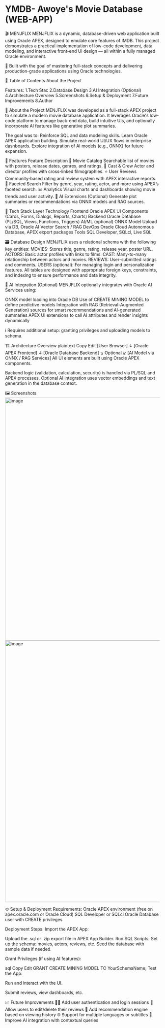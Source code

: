 # YMDB- Awoye's Movie Database (WEB-APP)
🎬 MENJFLIX
MENJFLIX is a dynamic, database-driven web application built using Oracle APEX, designed to emulate core features of IMDB. This project demonstrates a practical implementation of low-code development, data modeling, and interactive front-end UI design — all within a fully managed Oracle environment.

🚀 Built with the goal of mastering full-stack concepts and delivering production-grade applications using Oracle technologies.

📌 Table of Contents
About the Project

Features:
1.Tech Stac
2.Database Design
3.AI Integration (Optional)
4.Architecture Overview
5.Screenshots
6.Setup & Deployment
7.Future Improvements
8.Author

📖 About the Project
MENJFLIX was developed as a full-stack APEX project to simulate a modern movie database application. It leverages Oracle's low-code platform to manage back-end data, build intuitive UIs, and optionally incorporate AI features like generative plot summaries.

The goal was to:
Reinforce SQL and data modeling skills.
Learn Oracle APEX application building.
Simulate real-world UI/UX flows in enterprise dashboards.
Explore integration of AI models (e.g., ONNX) for future expansion.

🌟 Features
Feature	Description
🎥 Movie Catalog	Searchable list of movies with posters, release dates, genres, and ratings.
🧑 Cast & Crew	Actor and director profiles with cross-linked filmographies.
⭐ User Reviews	Community-based rating and review system with APEX interactive reports.
🔎 Faceted Search	Filter by genre, year, rating, actor, and more using APEX’s faceted search.
📊 Analytics	Visual charts and dashboards showing movie trends and user activity.
🧠 AI Extensions	(Optional) Generate plot summaries or recommendations via ONNX models and RAG sources.

🧰 Tech Stack
Layer	Technology
Frontend	Oracle APEX UI Components (Cards, Forms, Dialogs, Reports, Charts)
Backend	Oracle Database (PL/SQL, Views, Functions, Triggers)
AI/ML (optional)	ONNX Model Upload via DB, Oracle AI Vector Search / RAG
DevOps	Oracle Cloud Autonomous Database, APEX export packages
Tools	SQL Developer, SQLcl, Live SQL

🗃️ Database Design
MENJFLIX uses a relational schema with the following key entities:
MOVIES: Stores title, genre, rating, release year, poster URL.
ACTORS: Basic actor profiles with links to films.
CAST: Many-to-many relationship between actors and movies.
REVIEWS: User-submitted ratings and comments.
USERS (optional): For managing login and personalization features.
All tables are designed with appropriate foreign keys, constraints, and indexing to ensure performance and data integrity.

🤖 AI Integration (Optional)
MENJFLIX optionally integrates with Oracle AI Services using:

ONNX model loading into Oracle DB
Use of CREATE MINING MODEL to define predictive models
Integration with RAG (Retrieval-Augmented Generation) sources for smart recommendations and AI-generated summaries
APEX UI extensions to call AI attributes and render insights dynamically

ℹ️ Requires additional setup: granting privileges and uploading models to schema.

🏗️ Architecture Overview
plaintext
Copy
Edit
[User Browser]
     ↓
[Oracle APEX Frontend]
     ↓
[Oracle Database Backend]
     ↘ Optional ↙
[AI Model via ONNX / RAG Services]
All UI elements are built using Oracle APEX components.

Backend logic (validation, calculation, security) is handled via PL/SQL and APEX processes.
Optional AI integration uses vector embeddings and text generation in the database context.

🖼️ Screenshots
<img width="1911" height="789" alt="image" src="https://github.com/user-attachments/assets/ca54c609-873d-4d37-a05d-86507ee7854d" />
<img width="1900" height="850" alt="image" src="https://github.com/user-attachments/assets/8369e35f-bcc3-4460-92d0-e1875e88531f" />



⚙️ Setup & Deployment
Requirements:
Oracle APEX environment (free on apex.oracle.com or Oracle Cloud)
SQL Developer or SQLcl
Oracle Database user with CREATE privileges

Deployment Steps:
Import the APEX App:

Upload the .sql or .zip export file in APEX App Builder.
Run SQL Scripts:
Set up the schema: movies, actors, reviews, etc.
Seed the database with sample data if needed.

Grant Privileges (if using AI features):

sql
Copy
Edit
GRANT CREATE MINING MODEL TO YourSchemaName;
Test the App:

Run and interact with the UI.

Submit reviews, view dashboards, etc.

📈 Future Improvements
🧑‍💻 Add user authentication and login sessions
🔄 Allow users to edit/delete their reviews
🎯 Add recommendation engine based on viewing history
🌐 Support for multiple languages or subtitles
🤖 Improve AI integration with contextual queries
